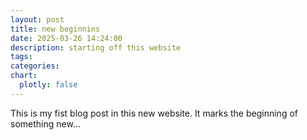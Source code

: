 ```yaml
---
layout: post
title: new beginnins
date: 2025-03-26 14:24:00
description: starting off this website
tags:
categories:
chart:
  plotly: false
---
```


This is my fist blog post in this new website. It marks the beginning of something new...